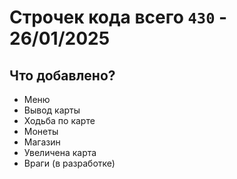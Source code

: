 # Строчек кода всего `430` - 26/01/2025
## Что добавлено?
- Меню
- Вывод карты
- Ходьба по карте
- Монеты
- Магазин
- Увеличена карта
- Враги (в разработке)
